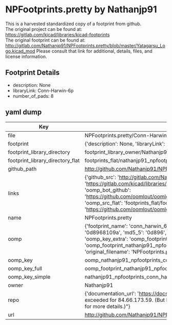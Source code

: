 # NPFootprints.pretty by Nathanjp91  
This is a harvested standardized copy of a footprint from github.  
The original project can be found at:  
https://gitlab.com/kicad/libraries/kicad-footprints  
The original footprint can be found at:
http://gitlab.com/Nathanjp91/NPFootprints.pretty/blob/master/Yatagarsu_Logo.kicad_mod
Please consult that link for additional, details, files, and license information.  
## Footprint Details
* description: None  
* libraryLink: Conn-Harwin-6p  
* number_of_pads: 8  
## yaml dump  
| Key | Value |  
| --- | --- |  
| file | NPFootprints.pretty/Conn-Harwin-6p.kicad_mod |  
| footprint | {'description': None, 'libraryLink': 'Conn-Harwin-6p', 'number_of_pads': 8} |  
| footprint_library_directory | footprint_library_owner/Nathanjp91_NPFootprints.pretty |  
| footprint_library_directory_flat | footprints_flat/nathanjp91_npfootprints_conn_harwin_6p/working |  
| github_path | http://github.com/Nathanjp91/NPFootprints.pretty/blob/master/Conn-Harwin-6p.kicad_mod |  
| links | {'github_src': 'http://gitlab.com/Nathanjp91/NPFootprints.pretty/blob/master/Yatagarsu_Logo.kicad_mod', 'github_src_repo': 'https://gitlab.com/kicad/libraries/kicad-footprints', 'oomp_bot': 'footprints/nathanjp91_npfootprints_conn_harwin_6p/working', 'oomp_bot_github': 'https://github.com/oomlout/oomlout_oomp_footprint_bot/tree/main/footprints/nathanjp91_npfootprints_conn_harwin_6p/working', 'oomp_src_flat': 'footprints_flat/footprints_flat/nathanjp91_npfootprints_conn_harwin_6p/working', 'oomp_src_flat_github': 'https://github.com/oomlout/oomlout_oomp_footprint_src/tree/main/footprints_flat/nathanjp91_npfootprints_conn_harwin_6p/working'} |  
| name | NPFootprints.pretty |  
| oomp | {'footprint_name': 'conn_harwin_6p', 'library_name': 'npfootprints', 'md5': '0d8968109a685bbe50d9a9ba5940ebb3', 'md5_10': '0d8968109a', 'md5_5': '0d896', 'md5_6': '0d8968', 'oomp_key': 'oomp_nathanjp91_npfootprints_conn_harwin_6p', 'oomp_key_extra': 'oomp_footprint_nathanjp91_npfootprints_conn_harwin_6p', 'oomp_key_full': 'oomp_footprint_nathanjp91_npfootprints_conn_harwin_6p_0d8968', 'oomp_key_simple': 'nathanjp91_npfootprints_conn_harwin_6p', 'original_filename': 'NPFootprints.pretty/Conn-Harwin-6p.kicad_mod', 'owner_name': 'nathanjp91'} |  
| oomp_key | oomp_nathanjp91_npfootprints_conn_harwin_6p |  
| oomp_key_full | oomp_footprint_nathanjp91_npfootprints_conn_harwin_6p |  
| oomp_key_simple | nathanjp91_npfootprints_conn_harwin_6p |  
| owner | Nathanjp91 |  
| repo | {'documentation_url': 'https://docs.github.com/rest/overview/resources-in-the-rest-api#rate-limiting', 'message': "API rate limit exceeded for 84.66.173.59. (But here's the good news: Authenticated requests get a higher rate limit. Check out the documentation for more details.)"} |  
| url | http://github.com/Nathanjp91/NPFootprints.pretty |  

